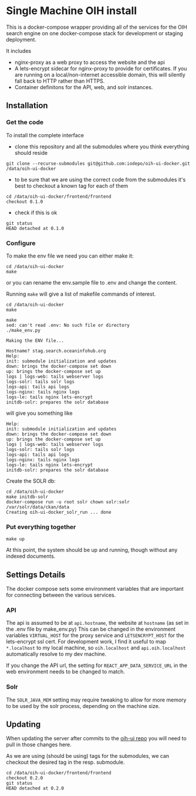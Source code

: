 # Single Machine OIH install

This is a docker-compose wrapper providing all of the services for the OIH search engine on one docker-compose stack for development or staging deployment.

It includes
* nginx-proxy as a web proxy to access the website and the api
* A lets-encrypt sidecar for nginx-proxy to provide for certificates. If you are running on a local/non-internet accessible domain, this will silently fall back to HTTP rather than HTTPS.
* Container definitons for the API, web, and solr instances.

## Installation

### Get the code

To install the complete interface
- clone this repository and all the submodules where you think everything should reside
```
git clone --recurse-submodules git@github.com:iodepo/oih-ui-docker.git /data/oih-ui-docker
```
- to be sure that we are using the correct code from the submodules it's best to checkout a known tag for each of them
```
cd /data/oih-ui-docker/frontend/frontend
checkout 0.1.0
```
- check if this is ok
```
git status
HEAD detached at 0.1.0
```

### Configure

To make the env file we need you can either make it:

```
cd /data/oih-ui-docker
make
```

or you can rename the env.sample file to .env and change the content.

Running `make` will give a list of makefile commands of interest.
```
cd /data/oih-ui-docker
make

make
sed: can't read .env: No such file or directory
./make_env.py

Making the ENV file...

Hostname? stag.search.oceaninfohub.org
Help: 
init: submodule initialization and updates
down: brings the docker-compose set down 
up: brings the docker-compose set up 
logs | logs-web: tails webserver logs 
logs-solr: tails solr logs 
logs-api: tails api logs 
logs-nginx: tails nginx logs 
logs-le: tails nginx lets-encrypt 
initdb-solr: prepares the solr database 
```
will give you something like
```
Help: 
init: submodule initialization and updates
down: brings the docker-compose set down 
up: brings the docker-compose set up 
logs | logs-web: tails webserver logs 
logs-solr: tails solr logs 
logs-api: tails api logs 
logs-nginx: tails nginx logs 
logs-le: tails nginx lets-encrypt 
initdb-solr: prepares the solr database 
```

Create the SOLR db:

```
cd /data/oih-ui-docker
make initdb-solr
docker-compose run -u root solr chown solr:solr /var/solr/data/ckan/data
Creating oih-ui-docker_solr_run ... done
```

### Put everything together
```
make up
```
At this point, the system should be up and running, though without any indexed documents.

## Settings Details

The docker compose sets some environment variables that are important for connecting between the various services.

### API

The api is assumed to be at `api.hostname`, the website at `hostname` (as set in the .env file by make_env.py) This can be changed in the environment variables `VIRTUAL_HOST` for the proxy service and `LETSENCRYPT_HOST` for the lets-encrypt ssl cert. For development work, I find it useful to map `*.localhost` to my local machine, so `oih.localhost` and `api.oih.localhost` automatically resolve to my dev machine.

If you change the API url, the setting for `REACT_APP_DATA_SERVICE_URL` in the web environment needs to be changed to match.

### Solr

The `SOLR_JAVA_MEM` setting may require tweaking to allow for more memory to be used by the solr process, depending on the machine size.

## Updating
When updating the server after commits to the [oih-ui repo](https://github.com/iodepo/oih-ui/) you will need to pull in those changes here.

As we are using (should be using) tags for the submodules, we can checkout the desired tag in the resp. submodule.
```
cd /data/oih-ui-docker/frontend/frontend
checkout 0.2.0
git status
HEAD detached at 0.2.0
```
